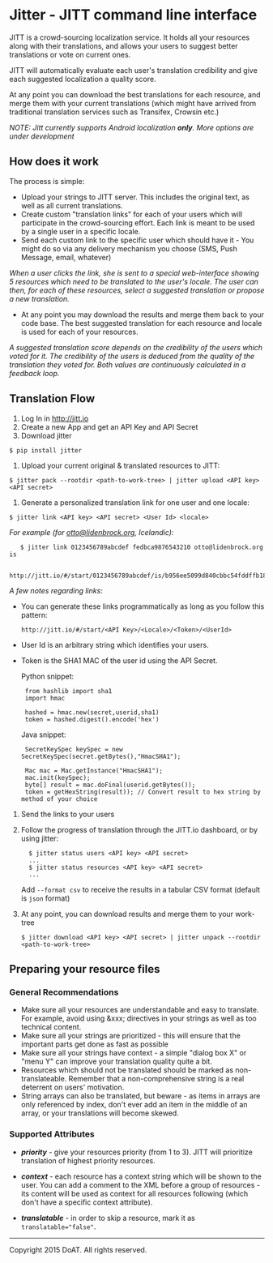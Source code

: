 # Jitter - JITT command line interface

JITT is a crowd-sourcing localization service. It holds all your resources along with their translations, and allows your users to suggest better translations or vote on current ones.

JITT will automatically evaluate each user's translation credibility and give each suggested localization a quality score.

At any point you can download the best translations for each resource, and merge them with your current translations (which might have arrived from traditional translation services such as Transifex, Crowsin etc.)

*NOTE: Jitt currently supports Android localization ___only___.
More options are under development*

## How does it work

The process is simple:
- Upload your strings to JITT server. This includes the original text, as well as all current translations.
- Create custom "translation links" for each of your users which will participate in the crowd-sourcing effort. Each link is meant to be used by a single user in a specific locale.
- Send each custom link to the specific user which should have it - You might do so via any delivery mechanism you choose (SMS, Push Message, email, whatever)

*When a user clicks the link, she is sent to a special web-interface showing 5 resources which need to be translated to the user's locale. The user can then, for each of these resources, select a suggested translation or propose a new translation.*

- At any point you may download the results and merge them back to your code base. The best suggested translation for each resource and locale is used for each of your resources.

*A suggested translation score depends on the credibility of the users which voted for it. The credibility of the users is deduced from the quality of the translation they voted for. Both values are continuously calculated in a feedback loop.*

## Translation Flow

1. Log In in http://jitt.io
1. Create a new App and get an API Key and API Secret
1. Download jitter

  `$ pip install jitter`

1. Upload your current original & translated resources to JITT:

  `$ jitter pack --rootdir <path-to-work-tree> | jitter upload <API key> <API secret>`

1. Generate a personalized translation link for one user and one locale:

  `$ jitter link <API key> <API secret> <User Id> <locale>`

  *For example (for otto@lidenbrock.org, Icelandic):*

       $ jitter link 0123456789abcdef fedbca9876543210 otto@lidenbrock.org is

       http://jitt.io/#/start/0123456789abcdef/is/b956ee5099d840cbbc54fddffb180793cf48e77c/otto@lidenbrock.org

  *A few notes regarding links*:

  - You can generate these links programmatically as long as you follow this pattern:

    `http://jitt.io/#/start/<API Key>/<Locale>/<Token>/<UserId>`

  - User Id is an arbitrary string which identifies your users.

  - Token is the SHA1 MAC of the user id using the API Secret.

    Python snippet:

         from hashlib import sha1
         import hmac

         hashed = hmac.new(secret,userid,sha1)
         token = hashed.digest().encode('hex')

    Java snippet:

         SecretKeySpec keySpec = new SecretKeySpec(secret.getBytes(),"HmacSHA1");

         Mac mac = Mac.getInstance("HmacSHA1");
         mac.init(keySpec);
         byte[] result = mac.doFinal(userid.getBytes());
         token = getHexString(result)); // Convert result to hex string by method of your choice

1. Send the links to your users

1. Follow the progress of translation through the JITT.io dashboard, or by using jitter:

         $ jitter status users <API key> <API secret>
         ...
         $ jitter status resources <API key> <API secret>
         ...

   Add `--format csv` to receive the results in a tabular CSV format (default is `json` format)

1. At any point, you can download results and merge them to your work-tree

    `$ jitter download <API key> <API secret> | jitter unpack --rootdir <path-to-work-tree>`

## Preparing your resource files

### General Recommendations

- Make sure all your resources are understandable and easy to translate. For example, avoid using &xxx; directives in your strings as well as too technical content.
- Make sure all your strings are prioritized - this will ensure that the important parts get done as fast as possible
- Make sure all your strings have context - a simple "dialog box X" or "menu Y" can improve your translation quality quite a bit.
- Resources which should not be translated should be marked as non-translateable. Remember that a non-comprehensive string is a real deterrent on users' motivation.
- String arrays can also be translated, but beware - as items in arrays are only referenced by index, don't ever add an item in the middle of an array, or your translations will become skewed.

### Supported Attributes

- ***priority*** - give your resources priority (from 1 to 3). JITT will prioritize translation of highest priority resources.

- ***context*** - each resource has a context string which will be shown to the user. You can add a comment to the XML before a group of resources - its content will be used as context for all resources following (which don't have a specific context attribute).

- ***translatable*** - in order to skip a resource, mark it as `translatable="false"`.

----

Copyright 2015 DoAT. All rights reserved.
